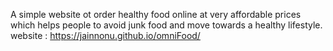 A simple website ot order healthy food online at very affordable prices which helps people to avoid junk food and move towards a healthy lifestyle.
website : https://jainnonu.github.io/omniFood/

